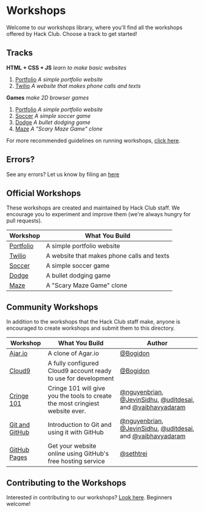 # Workshops

Welcome to our workshops library, where you'll find all the workshops offered by
Hack Club. Choose a track to get started!

## Tracks

**HTML + CSS + JS** _learn to make basic websites_

1. [Portfolio](portfolio/README.md) _A simple portfolio website_
2. [Twilio](twilio/README.md) _A website that makes phone
   calls and texts_

**Games** _make 2D browser games_

1. [Portfolio](portfolio/README.md) _A simple portfolio website_
2. [Soccer](soccer/README.md) _A simple soccer game_
3. [Dodge](dodge/README.md) _A bullet dodging game_
4. [Maze](maze/README.md) _A "Scary Maze Game" clone_

For more recommended guidelines on running workshops,
[click here](workshop_details.md#general-workshop-facilitation-guidelines).

## Errors?

See any errors? Let us know by filing an
[here](https://github.com/hackclub/hackclub/issues/new)

## Official Workshops

These workshops are created and maintained by Hack Club staff. We encourage you
to experiment and improve them (we're always hungry for pull requests).

| Workshop                         | What You Build                             |
|----------------------------------|--------------------------------------------|
| [Portfolio](portfolio/README.md) | A simple portfolio website                 |
| [Twilio](twilio/README.md)       | A website that makes phone calls and texts |
| [Soccer](soccer/README.md)       | A simple soccer game                       |
| [Dodge](dodge/README.md)         | A bullet dodging game                      |
| [Maze](maze/README.md)           | A "Scary Maze Game" clone                  |

## Community Workshops

In addition to the workshops that the Hack Club staff make, anyone is encouraged
to create workshops and submit them to this directory.

| Workshop                                   | What You Build                                                                | Author                                                                                                                                                                                             |
| ------------------------------------------ | ----------------------------------------------------------------------------- | -------------------------------------------------------------------------------------------------------------------------------------------------------------------------------------------------- |
| [Ajar.io](ajar/README.md)                  | A clone of Agar.io                                                            | [@Bogidon](https://github.com/Bogidon)                                                                                                                                                             |
| [Cloud9](cloud9/README.md)                 | A fully configured Cloud9 account ready to use for development                | [@Bogidon](https://github.com/Bogidon)                                                                                                                                                             |
| [Cringe 101](cringe_101/README.md)             | Cringe 101 will give you the tools to create the most cringiest website ever. | [@nguyenbrian](https://github.com/nguyenbrian), [@JevinSidhu](https://github.com/JevinSidhu), [@uditdesai](https://github.com/uditdesai), and [@vaibhavyadaram](https://github.com/vaibhavyadaram) |
| [Git and GitHub](git_and_github/README.md) | Introduction to Git and using it with GitHub                   | [@nguyenbrian](https://github.com/nguyenbrian), [@JevinSidhu](https://github.com/JevinSidhu), [@uditdesai](https://github.com/uditdesai), and [@vaibhavyadaram](https://github.com/vaibhavyadaram) |
| [GitHub Pages](github_pages/README.md)     | Get your website online using GitHub's free hosting service    | [@sethtrei](https://github.com/sethtrei)                                                                                                                                                           |

## Contributing to the Workshops

Interested in contributing to our workshops? [Look here](CONTRIBUTING.md).
Beginners welcome!
